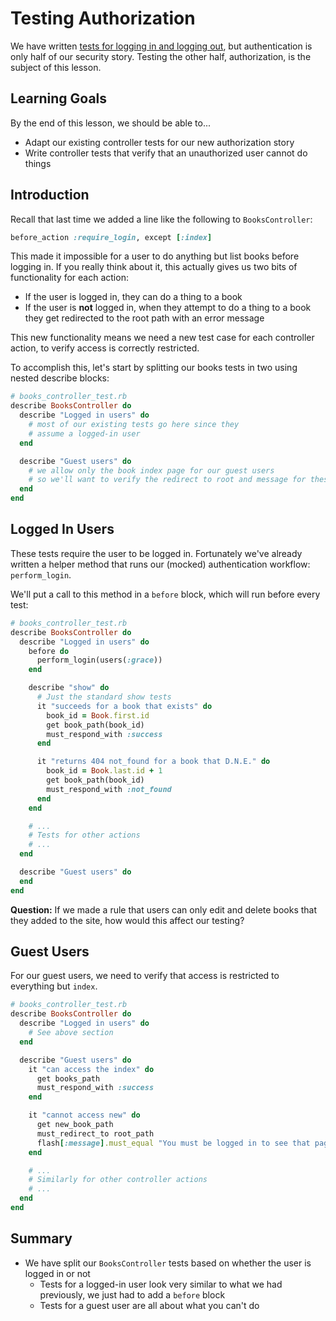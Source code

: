 # Testing Authorization

We have written [tests for logging in and logging out](testing-session.md), but authentication is only half of our security story. Testing the other half, authorization, is the subject of this lesson.

## Learning Goals

By the end of this lesson, we should be able to...

- Adapt our existing controller tests for our new authorization story
- Write controller tests that verify that an unauthorized user cannot do things

## Introduction

Recall that last time we added a line like the following to `BooksController`:

```ruby
before_action :require_login, except [:index]
```

This made it impossible for a user to do anything but list books before logging in. If you really think about it, this actually gives us two bits of functionality for each action:
- If the user is logged in, they can do a thing to a book
- If the user is **not** logged in, when they attempt to do a thing to a book they get redirected to the root path with an error message

This new functionality means we need a new test case for each controller action, to verify access is correctly restricted.

To accomplish this, let's start by splitting our books tests in two using nested describe blocks:

```ruby
# books_controller_test.rb
describe BooksController do
  describe "Logged in users" do
    # most of our existing tests go here since they
    # assume a logged-in user
  end

  describe "Guest users" do
    # we allow only the book index page for our guest users
    # so we'll want to verify the redirect to root and message for these
  end
end
```

## Logged In Users

These tests require the user to be logged in. Fortunately we've already written a helper method that runs our (mocked) authentication workflow: `perform_login`.

We'll put a call to this method in a `before` block, which will run before every test:

```ruby
# books_controller_test.rb
describe BooksController do
  describe "Logged in users" do
    before do
      perform_login(users(:grace))
    end

    describe "show" do
      # Just the standard show tests
      it "succeeds for a book that exists" do
        book_id = Book.first.id
        get book_path(book_id)
        must_respond_with :success
      end

      it "returns 404 not_found for a book that D.N.E." do
        book_id = Book.last.id + 1
        get book_path(book_id)
        must_respond_with :not_found
      end
    end

    # ...
    # Tests for other actions
    # ...
  end

  describe "Guest users" do
  end
end
```

**Question:** If we made a rule that users can only edit and delete books that they added to the site, how would this affect our testing?

## Guest Users

For our guest users, we need to verify that access is restricted to everything but `index`.

```ruby
# books_controller_test.rb
describe BooksController do
  describe "Logged in users" do
    # See above section
  end

  describe "Guest users" do
    it "can access the index" do
      get books_path
      must_respond_with :success
    end

    it "cannot access new" do
      get new_book_path
      must_redirect_to root_path
      flash[:message].must_equal "You must be logged in to see that page!"
    end

    # ...
    # Similarly for other controller actions
    # ...
  end
end
```

## Summary

- We have split our `BooksController` tests based on whether the user is logged in or not
  - Tests for a logged-in user look very similar to what we had previously, we just had to add a `before` block
  - Tests for a guest user are all about what you can't do
